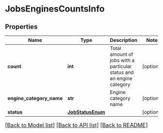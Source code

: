 # JobsEnginesCountsInfo

## Properties
Name | Type | Description | Notes
------------ | ------------- | ------------- | -------------
**count** | **int** | Total amount of jobs with a particular status and an engine category | [optional] 
**engine_category_name** | **str** | Engine category name | [optional] 
**status** | [**JobStatusEnum**](JobStatusEnum.md) |  | [optional] 

[[Back to Model list]](../README.md#documentation-for-models) [[Back to API list]](../README.md#documentation-for-api-endpoints) [[Back to README]](../README.md)

<style>
     p, ul, ol, li { font-size: 18px !important;}
</style>


